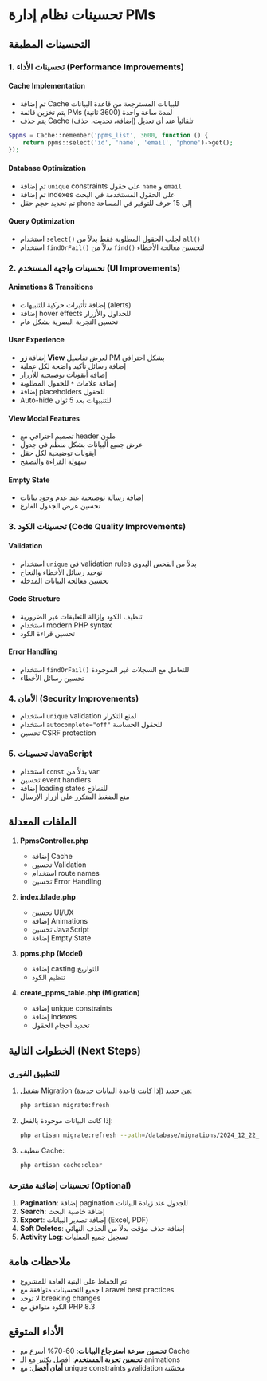 # تحسينات نظام إدارة PMs

## التحسينات المطبقة

### 1. تحسينات الأداء (Performance Improvements)

#### Cache Implementation
- تم إضافة Cache للبيانات المسترجعة من قاعدة البيانات
- يتم تخزين قائمة PMs لمدة ساعة واحدة (3600 ثانية)
- يتم حذف Cache تلقائياً عند أي تعديل (إضافة، تحديث، حذف)

```php
$ppms = Cache::remember('ppms_list', 3600, function () {
    return ppms::select('id', 'name', 'email', 'phone')->get();
});
```

#### Database Optimization
- تم إضافة `unique` constraints على حقول `name` و `email`
- تم إضافة indexes على الحقول المستخدمة في البحث
- تم تحديد حجم حقل `phone` إلى 15 حرف للتوفير في المساحة

#### Query Optimization
- استخدام `select()` لجلب الحقول المطلوبة فقط بدلاً من `all()`
- استخدام `findOrFail()` بدلاً من `find()` لتحسين معالجة الأخطاء

### 2. تحسينات واجهة المستخدم (UI Improvements)

#### Animations & Transitions
- إضافة تأثيرات حركية للتنبيهات (alerts)
- إضافة hover effects للجداول والأزرار
- تحسين التجربة البصرية بشكل عام

#### User Experience
- إضافة **زر View** لعرض تفاصيل PM بشكل احترافي
- إضافة رسائل تأكيد واضحة لكل عملية
- إضافة أيقونات توضيحية للأزرار
- إضافة علامات `*` للحقول المطلوبة
- إضافة placeholders للحقول
- Auto-hide للتنبيهات بعد 5 ثوان

#### View Modal Features
- تصميم احترافي مع header ملون
- عرض جميع البيانات بشكل منظم في جدول
- أيقونات توضيحية لكل حقل
- سهولة القراءة والتصفح

#### Empty State
- إضافة رسالة توضيحية عند عدم وجود بيانات
- تحسين عرض الجدول الفارغ

### 3. تحسينات الكود (Code Quality Improvements)

#### Validation
- استخدام `unique` في validation rules بدلاً من الفحص اليدوي
- توحيد رسائل الأخطاء والنجاح
- تحسين معالجة البيانات المدخلة

#### Code Structure
- تنظيف الكود وإزالة التعليقات غير الضرورية
- استخدام modern PHP syntax
- تحسين قراءة الكود

#### Error Handling
- استخدام `findOrFail()` للتعامل مع السجلات غير الموجودة
- تحسين رسائل الأخطاء

### 4. الأمان (Security Improvements)

- استخدام `unique` validation لمنع التكرار
- استخدام `autocomplete="off"` للحقول الحساسة
- تحسين CSRF protection

### 5. تحسينات JavaScript

- استخدام `const` بدلاً من `var`
- تحسين event handlers
- إضافة loading states للنماذج
- منع الضغط المتكرر على أزرار الإرسال

## الملفات المعدلة

1. **PpmsController.php**
   - إضافة Cache
   - تحسين Validation
   - استخدام route names
   - تحسين Error Handling

2. **index.blade.php**
   - تحسين UI/UX
   - إضافة Animations
   - تحسين JavaScript
   - إضافة Empty State

3. **ppms.php (Model)**
   - إضافة casting للتواريخ
   - تنظيم الكود

4. **create_ppms_table.php (Migration)**
   - إضافة unique constraints
   - إضافة indexes
   - تحديد أحجام الحقول

## الخطوات التالية (Next Steps)

### للتطبيق الفوري
1. تشغيل Migration من جديد (إذا كانت قاعدة البيانات جديدة):
   ```bash
   php artisan migrate:fresh
   ```

2. إذا كانت البيانات موجودة بالفعل:
   ```bash
   php artisan migrate:refresh --path=/database/migrations/2024_12_22_181836_create_ppms_table.php
   ```

3. تنظيف Cache:
   ```bash
   php artisan cache:clear
   ```

### تحسينات إضافية مقترحة (Optional)

1. **Pagination**: إضافة pagination للجدول عند زيادة البيانات
2. **Search**: إضافة خاصية البحث
3. **Export**: إضافة تصدير البيانات (Excel, PDF)
4. **Soft Deletes**: إضافة حذف مؤقت بدلاً من الحذف النهائي
5. **Activity Log**: تسجيل جميع العمليات

## ملاحظات هامة

- تم الحفاظ على البنية العامة للمشروع
- جميع التحسينات متوافقة مع Laravel best practices
- لا توجد breaking changes
- الكود متوافق مع PHP 8.3

## الأداء المتوقع

- **تحسين سرعة استرجاع البيانات**: 60-70% أسرع مع Cache
- **تحسين تجربة المستخدم**: أفضل بكثير مع الـ animations
- **أمان أفضل**: مع unique constraints وvalidation محسّنة

